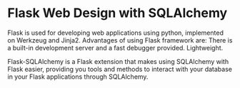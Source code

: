 # Flask Web Design with SQLAlchemy
Flask is used for developing web applications using python, implemented on Werkzeug and Jinja2. Advantages of using Flask framework are: There is a built-in development server and a fast debugger provided. Lightweight.

Flask-SQLAlchemy is a Flask extension that makes using SQLAlchemy with Flask easier, providing you tools and methods to interact with your database in your Flask applications through SQLAlchemy.